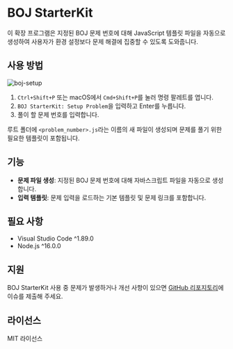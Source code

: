 # BOJ StarterKit

이 확장 프로그램은 지정된 BOJ 문제 번호에 대해 JavaScript 템플릿 파일을 자동으로 생성하여 사용자가 환경 설정보다 문제 해결에 집중할 수 있도록 도와줍니다.

## 사용 방법

![boj-setup](https://github.com/minjidev/BOJ-Starter-Kit/assets/68722909/42baa7b4-28ac-491e-8092-257898577980)

1. `Ctrl+Shift+P` 또는 macOS에서 `Cmd+Shift+P`를 눌러 명령 팔레트를 엽니다.
2. `BOJ StarterKit: Setup Problem`을 입력하고 Enter를 누릅니다.
3. 풀이 할 문제 번호를 입력합니다.

루트 폴더에 `<problem_number>.js`라는 이름의 새 파일이 생성되며 문제를 풀기 위한 필요한 템플릿이 포함됩니다.

## 기능

- **문제 파일 생성**: 지정된 BOJ 문제 번호에 대해 자바스크립트 파일을 자동으로 생성합니다.
- **입력 템플릿**: 문제 입력을 로드하는 기본 템플릿 및 문제 링크를 포함합니다.

## 필요 사항

- Visual Studio Code ^1.89.0
- Node.js ^16.0.0

## 지원

BOJ StarterKit 사용 중 문제가 발생하거나 개선 사항이 있으면 [GitHub 리포지토리](https://github.com/minjidev?tab=repositories)에 이슈를 제출해 주세요.

## 라이선스

MIT 라이선스
